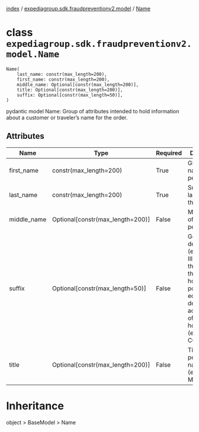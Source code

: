 [index](index.md) /
[expediagroup.sdk.fraudpreventionv2.model](expediagroup.sdk.fraudpreventionv2.model.md)
/ [Name](Name.md)

# class `expediagroup.sdk.fraudpreventionv2.model.Name`

```
Name(
    last_name: constr(max_length=200),
    first_name: constr(max_length=200),
    middle_name: Optional[constr(max_length=200)],
    title: Optional[constr(max_length=200)],
    suffix: Optional[constr(max_length=50)],
)
```

pydantic model Name: Group of attributes intended to hold information
about a customer or traveler’s name for the order.

## Attributes

| Name        | Type                               | Required | Description                                                                                                                                                                      |
| ----------- | ---------------------------------- | -------- | -------------------------------------------------------------------------------------------------------------------------------------------------------------------------------- |
| first_name  | constr(max_length=200)             | True     | Given, or first name, of the person.                                                                                                                                             |
| last_name   | constr(max_length=200)             | True     | Surname, or last name, of the person.                                                                                                                                            |
| middle_name | Optional\[constr(max_length=200)\] | False    | Middle name of the person.                                                                                                                                                       |
| suffix      | Optional\[constr(max_length=50)\]  | False    | Generational designations (e.g. Sr, Jr, III) or values that indicate the individual holds a position, educational degree, accreditation, office, or honor (e.g. PhD, CCNA, OBE). |
| title       | Optional\[constr(max_length=200)\] | False    | Title of the person for name (e.g. Mr., Ms. etc).                                                                                                                                |

# Inheritance

object > BaseModel > Name
